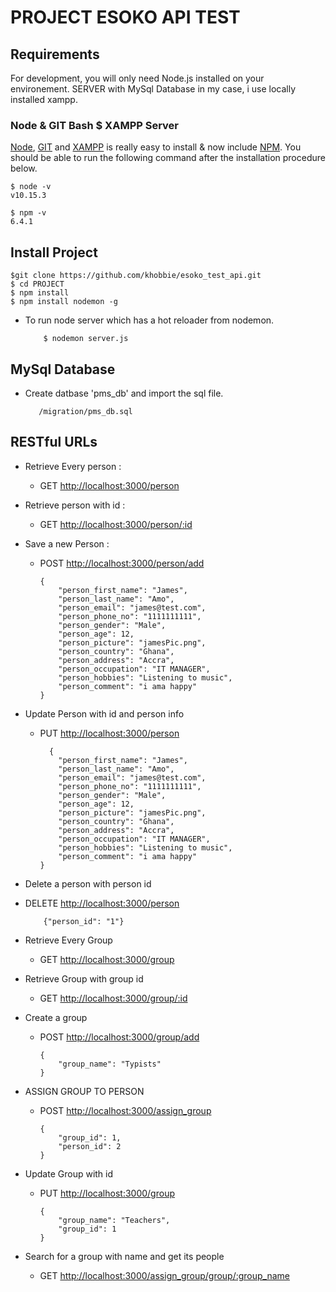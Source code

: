 # PROJECT ESOKO API TEST

## Requirements

For development, you will only need Node.js installed on your environement.
SERVER with MySql Database in my case, i use locally installed xampp.

### Node & GIT Bash $ XAMPP Server

[Node](http://nodejs.org/),  [GIT](https://git-scm.com/downloads)  and [XAMPP](https://www.apachefriends.org/index.html) is really easy to install & now include [NPM](https://npmjs.org/).
You should be able to run the following command after the installation procedure
below.

    $ node -v
    v10.15.3

    $ npm -v
    6.4.1

## Install Project

    $git clone https://github.com/khobbie/esoko_test_api.git
    $ cd PROJECT
    $ npm install
    $ npm install nodemon -g

* To run node server which has a hot reloader from nodemon.
  
          $ nodemon server.js

## MySql Database

* Create datbase 'pms_db' and import the sql file.

         /migration/pms_db.sql

## RESTful URLs

* Retrieve Every person :
  * GET <http://localhost:3000/person>
  
* Retrieve person with id :
  * GET <http://localhost:3000/person/:id>

* Save a new Person :
  * POST <http://localhost:3000/person/add>

        {
            "person_first_name": "James",
            "person_last_name": "Amo",
            "person_email": "james@test.com",
            "person_phone_no": "1111111111",
            "person_gender": "Male",
            "person_age": 12,
            "person_picture": "jamesPic.png",
            "person_country": "Ghana",
            "person_address": "Accra",
            "person_occupation": "IT MANAGER",
            "person_hobbies": "Listening to music",
            "person_comment": "i ama happy"
        }

* Update Person with id and person info
  * PUT <http://localhost:3000/person>
  
          {
            "person_first_name": "James",
            "person_last_name": "Amo",
            "person_email": "james@test.com",
            "person_phone_no": "1111111111",
            "person_gender": "Male",
            "person_age": 12,
            "person_picture": "jamesPic.png",
            "person_country": "Ghana",
            "person_address": "Accra",
            "person_occupation": "IT MANAGER",
            "person_hobbies": "Listening to music",
            "person_comment": "i ama happy"
        }
* Delete a person with  person id
* DELETE <http://localhost:3000/person>

          {"person_id": "1"}
* Retrieve Every Group
  * GET <http://localhost:3000/group>

* Retrieve Group with group id
  * GET <http://localhost:3000/group/:id>
* Create a group
  * POST <http://localhost:3000/group/add>

        {
            "group_name": "Typists"
        }
* ASSIGN GROUP TO PERSON
  * POST <http://localhost:3000/assign_group>
  
        {
            "group_id": 1,
            "person_id": 2
        }

* Update Group with id
  * PUT <http://localhost:3000/group>
      
        {
            "group_name": "Teachers",
            "group_id": 1
        }

* Search for a group with name  and get its people
  * GET <http://localhost:3000/assign_group/group/:group_name>

